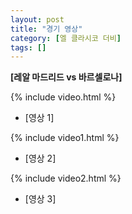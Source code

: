 ```yaml
---
layout: post
title: "경기 영상"
category: [엘 클라시코 더비]
tags: []
---
```

**[레알 마드리드 vs 바르셀로나]**


{% include video.html %}

* [영상 1]

{% include video1.html %}

* [영상 2]

{% include video2.html %}

* [영상 3]

 



